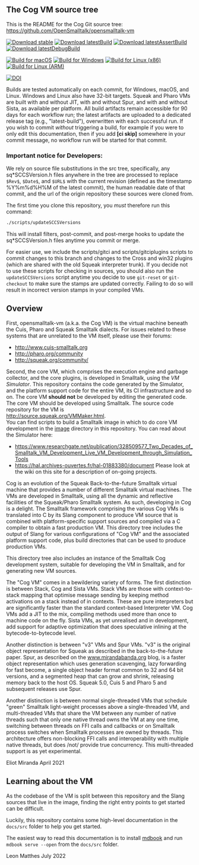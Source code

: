The Cog VM source tree
---------------------
This is the README for the Cog Git source tree:
	https://github.com/OpenSmalltalk/opensmalltalk-vm

[![Download stable](https://img.shields.io/badge/download-stable-green.svg)](https://github.com/OpenSmalltalk/opensmalltalk-vm/releases/latest)
[![Download latestBuild](https://img.shields.io/badge/download-latest%20build-blue.svg)](https://github.com/OpenSmalltalk/opensmalltalk-vm/releases/tag/latest-build)
[![Download latestAssertBuild](https://img.shields.io/badge/download-latest%20assert%20build-lightgrey.svg)](https://github.com/OpenSmalltalk/opensmalltalk-vm/releases/tag/latest-assert-build)
[![Download latestDebugBuild](https://img.shields.io/badge/download-latest%20debug%20build-lightgrey.svg)](https://github.com/OpenSmalltalk/opensmalltalk-vm/releases/tag/latest-debug-build)

[![Build for macOS](https://github.com/OpenSmalltalk/opensmalltalk-vm/actions/workflows/macos.yml/badge.svg)](https://github.com/OpenSmalltalk/opensmalltalk-vm/actions/workflows/macos.yml)
[![Build for Windows](https://github.com/OpenSmalltalk/opensmalltalk-vm/actions/workflows/win.yml/badge.svg)](https://github.com/OpenSmalltalk/opensmalltalk-vm/actions/workflows/win.yml)
[![Build for Linux (x86)](https://github.com/OpenSmalltalk/opensmalltalk-vm/actions/workflows/linux.yml/badge.svg)](https://github.com/OpenSmalltalk/opensmalltalk-vm/actions/workflows/linux.yml)
[![Build for Linux (ARM)](https://github.com/OpenSmalltalk/opensmalltalk-vm/actions/workflows/linux-arm.yml/badge.svg)](https://github.com/OpenSmalltalk/opensmalltalk-vm/actions/workflows/linux-arm.yml)

[![DOI](https://zenodo.org/badge/59481716.svg)](https://zenodo.org/badge/latestdoi/59481716)


Builds are tested automatically on each commit, for Windows, macOS, and Linux.
Windows and Linux also have 32-bit targets. Squeak and Pharo VMs are built with 
and without JIT, with and without Spur, and with and without Sista, as available
per platform. All build artifacts remain accessible for 90 days for each
workflow run; the latest artifacts are uploaded to a dedicated release tag
(e.g., "latest-build"), overwritten with each successful run. If you wish to
commit *without* triggering a build, for example if you were to only edit this 
documentation, then if you add **[ci skip]** somewhere in your commit message, 
no workflow run will be started for that commit.

### Important notice for Developers:
We rely on source file substitutions in the src tree, specifically,
any sq*SCCSVersion.h files anywhere in the tree are processed to replace
`$Rev$`, `$Date$`, and `$URL$` with the current revision (defined as the
timestamp %Y%m%d%H%M of the latest commit), the human readable date of that
commit, and the url of the origin repository these sources were cloned from.

The first time you clone this repository, you *must* therefore run this command:
```bash
./scripts/updateSCCSVersions
```
This will install filters, post-commit, and post-merge hooks to update the
sq*SCCSVersion.h files anytime you commit or merge.

For easier use, we include the scripts/gitci and scripts/gitciplugins scripts to
commit changes to this branch and changes to the Cross and win32 plugins (which
are shared with the old Squeak interpreter trunk). If you decide not to use
these scripts for checking in sources, you should also run the
`updateSCCSVersions` script anytime you decide to use `git-reset` or
`git-checkout` to make sure the stamps are updated correctly. Failing to do so
will result in incorrect version stamps in your compiled VMs.

Overview
--------
First, opensmalltalk-vm (a.k.a. the Cog VM) is the virtual machine beneath the
Cuis, Pharo and Squeak Smalltalk dialects.  For issues related to these systems
that are unrelated to the VM itself, please use their forums:
* http://www.cuis-smalltalk.org
* http://pharo.org/community
* http://squeak.org/community/

Second, the core VM, which comprises the execution engine and garbage collector,
and the core plugins, is developed in Smalltalk, using the *VM Simulator*.  This
repository contains the code generated by the Simulator, and the platform support
code for the entire VM, its CI infrastructure and so on.  The core VM **should
not** be developed by editing the generated code.  The core VM should be
developed using Smalltalk.  The source code repository for the VM is  
http://source.squeak.org/VMMaker.html.  
You can find scripts to build a Smalltalk image in which to do core VM development
in the [image](https://github.com/OpenSmalltalk/opensmalltalk-vm/tree/Cog/image)
directory in this repository.  You can read about the Simulator here:
* https://www.researchgate.net/publication/328509577_Two_Decades_of_Smalltalk_VM_Development_Live_VM_Development_through_Simulation_Tools
* https://hal.archives-ouvertes.fr/hal-01883380/document
Please look at the wiki on this site for a description of on-going projects.

Cog is an evolution of the Squeak Back-to-the-future Smalltalk virtual machine
that provides a number of different Smalltalk virtual machines.  The VMs are
developed in Smalltalk, using all the dynamic and reflective facilities of the
Squeak/Pharo Smalltalk system.  As such, developing in Cog is a delight.  The
Smalltalk framework comprising the various Cog VMs is translated into C by its
Slang component to produce VM source that is combined with platform-specific
support sources and compiled via a C compiler to obtain a fast production VM.
This directory tree includes the output of Slang for various configurations of
"Cog VM" and the associated platform support code, plus build directories that
can be used to produce production VMs.

This directory tree also includes an instance of the Smalltalk Cog development
system, suitable for developing the VM in Smalltalk, and for generating new
VM sources.

The "Cog VM" comes in a bewildering variety of forms.  The first distinction
is between Stack, Cog and Sista VMs.  Stack VMs are those with context-to-stack
mapping that optimise message sending by keeping method activations on a stack
instead of in contexts.  These are pure interpreters but are significantly
faster than the standard context-based Interpreter VM.  Cog VMs add a JIT to
the mix, compiling methods used more than once to machine code on the fly.
Sista VMs, as yet unrealised and in development, add support for adaptive
optimization that does speculative inlining at the bytecode-to-bytecode level.

Another distinction is between "v3" VMs and Spur VMs.  "v3" is the original
object representation for Squeak as described in the back-to-the-future paper.
Spur, as described on the www.mirandabanda.org blog, is a faster object
representation which uses generation scavenging, lazy forwarding for fast
become, a single object header format common to 32 and 64 bit versions, and a
segmented heap that can grow and shrink, releasing memory back to the host OS.
Squeak 5.0, Cuis 5 and Pharo 5 and subsequent releases use Spur.

Another distinction is between normal single-threaded VMs that schedule "green"
Smalltalk light-weight processes above a single-threaded VM, and multi-threaded
VMs that share the VM between any number of native threads such that only one
native thread owns the VM at any one time, switching between threads on FFI
calls and callbacks or on Smalltalk process switches when Smalltalk processes
are owned by threads.  This architecture offers non-blocking FFI calls and
interoperability with multiple native threads, but does /not/ provide true
concurrency.  This multi-threaded support is as yet experimental.

Eliot Miranda
April 2021

Learning about the VM
---------------------
As the codebase of the VM is split between this repository and the Slang sources that live in the image, finding the right entry points to get started can be difficult.

Luckily, this repository contains some high-level documentation in the `docs/src` folder to help you get started.

The easiest way to read this documentation is to install [mdbook](https://rust-lang.github.io/mdBook/) and run `mdbook serve --open` from the `docs/src` folder.

Leon Matthes
July 2022
